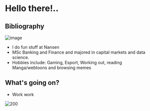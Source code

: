# Hello there!..

## Bibliography
![image](https://www.codewars.com/users/Nicolai1205/badges/micro)
-  I do fun stuff at Nansen
-  MSc Banking and Finance and majored in capital markets and data science.
-  Hobbies include: Gaming, Esport, Working out, reading Manga/webtoons and browsing memes


## What's going on?
- Work work

![200](https://user-images.githubusercontent.com/100568658/172659276-ad2c1b17-157d-4154-86e6-49307dc36c6e.gif)


 
